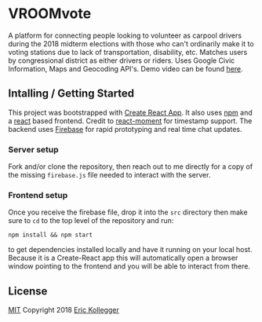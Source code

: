 # VROOMvote

A platform for connecting people looking to volunteer as carpool drivers during the 2018 midterm elections with those who can't ordinarily make it to voting stations due to lack of transportation, disability, etc. Matches users by congressional district as either drivers or riders. Uses Google Civic Information, Maps and Geocoding API's. Demo video can be found [here](https://youtu.be/s7pBIScO4w4).

## Intalling / Getting Started

This project was bootstrapped with [Create React App](https://github.com/facebook/create-react-app). It also uses [npm](https://www.npmjs.com/) and a [react](https://reactjs.org/) based frontend. Credit to [react-moment](https://www.npmjs.com/package/react-moment) for timestamp support. The backend uses [Firebase](https://firebase.google.com/) for rapid prototyping and real time chat updates.

### Server setup

Fork and/or clone the repository, then reach out to me directly for a copy of the missing `firebase.js` file needed to interact with the server.

### Frontend setup

Once you receive the firebase file, drop it into the `src` directory then make sure to `cd` to the top level of the repository and run:
```
npm install && npm start
```
to get dependencies installed locally and have it running on your local host. Because it is a Create-React app this will automatically open a browser window pointing to the frontend and you will be able to interact from there.

## License

[MIT](https://oss.ninja/mit?organization=Eric%20Kollegger) Copyright 2018 [Eric Kollegger](https://github.com/MinimalGhost)
